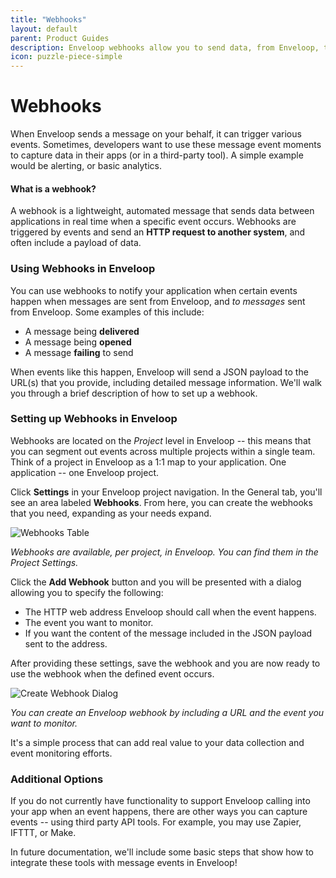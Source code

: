 ```yaml
---
title: "Webhooks"
layout: default
parent: Product Guides
description: Enveloop webhooks allow you to send data, from Enveloop, to your app when a messaging event occurs.
icon: puzzle-piece-simple
---
```


# Webhooks

When Enveloop sends a message on your behalf, it can trigger various events. Sometimes, developers want to use these message event moments to capture data in their apps (or in a third-party tool). A simple example would be alerting, or basic analytics.&#x20;

#### **What is a webhook?**

A webhook is a lightweight, automated message that sends data between applications in real time when a specific event occurs. Webhooks are triggered by events and send an **HTTP request to another system**, and often include a payload of data.

### Using Webhooks in Enveloop

You can use webhooks to notify your application when certain events happen when messages are sent from Enveloop, and _to_ _messages_ sent from Enveloop. Some examples of this include:

* A message being **delivered**
* A message being **opened**
* A message **failing** to send

When events like this happen, Enveloop will send a JSON payload to the URL(s) that you provide, including detailed message information. We'll walk you through a brief description of how to set up a webhook.

### Setting up Webhooks in Enveloop

Webhooks are located on the _Project_ level in Enveloop -- this means that you can segment out events across multiple projects within a single team. Think of a project in Enveloop as a 1:1 map to your application. One application -- one Enveloop project.

Click **Settings** in your Enveloop project navigation. In the General tab, you'll see an area labeled **Webhooks**. From here, you can create the webhooks that you need, expanding as your needs expand.

![Webhooks Table](/docs-images/Pasted%20image%2020241001150852.png)

*Webhooks are available, per project, in Enveloop. You can find them in the Project Settings.*

Click the **Add Webhook** button and you will be presented with a dialog allowing you to specify the following:

* The HTTP web address Enveloop should call when the event happens.
* The event you want to monitor.
* If you want the content of the message included in the JSON payload sent to the address.

After providing these settings, save the webhook and you are now ready to use the webhook when the defined event occurs.

![Create Webhook Dialog](/docs-images/Screenshot%202024-10-01%20at%203.08.50%20PM.png)

*You can create an Enveloop webhook by including a URL and the event you want to monitor.*

It's a simple process that can add real value to your data collection and event monitoring efforts.&#x20;

### Additional Options

If you do not currently have functionality to support Enveloop calling into your app when an event happens, there are other ways you can capture events -- using third party API tools. For example, you may use Zapier, IFTTT, or Make.

In future documentation, we'll include some basic steps that show how to integrate these tools with message events in Enveloop!
